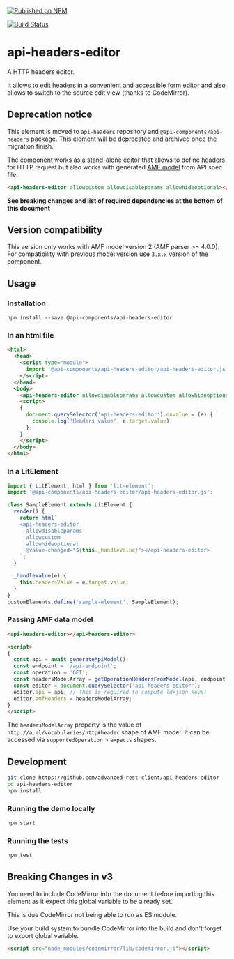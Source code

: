 [![Published on NPM](https://img.shields.io/npm/v/@api-components/api-headers-editor.svg)](https://www.npmjs.com/package/@api-components/api-headers-editor)

[![Build Status](https://travis-ci.com/advanced-rest-client/api-headers-editor.svg)](https://travis-ci.com/advanced-rest-client/api-headers-editor)

# api-headers-editor

A HTTP headers editor.

It allows to edit headers in  a convenient and accessible form editor and also allows to switch to the source edit view (thanks to CodeMirror).

## Deprecation notice

This element is moved to `api-headers` repository and `@api-components/api-headers` package. This element will be deprecated and archived once the migration finish.

The component works as a stand-alone editor that allows to define headers for HTTP request but also works with generated [AMF model](https://a.ml/) from API spec file.

```html
<api-headers-editor allowcustom allowdisableparams allowhideoptional></api-headers-editor>
```

**See breaking changes and list of required dependencies at the bottom of this document**

## Version compatibility

This version only works with AMF model version 2 (AMF parser >= 4.0.0).
For compatibility with previous model version use `3.x.x` version of the component.

## Usage

### Installation
```
npm install --save @api-components/api-headers-editor
```

### In an html file

```html
<html>
  <head>
    <script type="module">
      import '@api-components/api-headers-editor/api-headers-editor.js';
    </script>
  </head>
  <body>
    <api-headers-editor allowdisableparams allowcustom allowhideoptional></api-headers-editor>
    <script>
    {
      document.querySelector('api-headers-editor').onvalue = (e) {
        console.log('Headers value', e.target.value);
      };
    }
    </script>
  </body>
</html>
```

### In a LitElement

```js
import { LitElement, html } from 'lit-element';
import '@api-components/api-headers-editor/api-headers-editor.js';

class SampleElement extends LitElement {
  render() {
    return html`
    <api-headers-editor
      allowdisableparams
      allowcustom
      allowhideoptional
      @value-changed="${this._handleValue}"></api-headers-editor>
    `;
  }

  _handleValue(e) {
    this.headersValue = e.target.value;
  }
}
customElements.define('sample-element', SampleElement);
```

### Passing AMF data model

```html
<api-headers-editor></api-headers-editor>

<script>
{
  const api = await generateApiModel();
  const endpoint = '/api-endpoint';
  const operation = 'GET';
  const headersModelArray = getOperationHeadersFromModel(api, endpoint, operation); // some abstract method
  const editor = document.querySelector('api-headers-editor');
  editor.api = api; // This is required to compute ld+json keys!
  editor.amfHeaders = headersModelArray;
}
</script>
```

The `headersModelArray` property is the value of `http://a.ml/vocabularies/http#header` shape of AMF model.
It can be accessed via `supportedOperation` > `expects` shapes.

## Development

```sh
git clone https://github.com/advanced-rest-client/api-headers-editor
cd api-headers-editor
npm install
```

### Running the demo locally

```sh
npm start
```

### Running the tests
```sh
npm test
```

## Breaking Changes in v3

You need to include CodeMirror into the document before importing this element
as it expect this global variable to be already set.

This is due CodeMirror not being able to run as ES module.

Use your build system to bundle CodeMirror into the build and don't forget to export global variable.

```html
<script src="node_modules/codemirror/lib/codemirror.js"></script>
```
